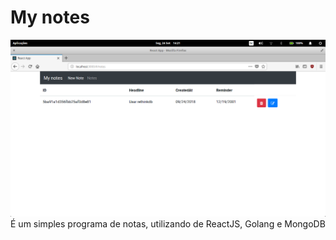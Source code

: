 # My notes
![Project picture](react-app.png)
É um simples programa de notas, utilizando de ReactJS, Golang e MongoDB
